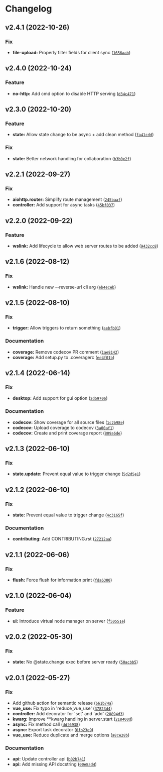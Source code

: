 # Changelog

<!--next-version-placeholder-->

## v2.4.1 (2022-10-26)
### Fix
* **file-upload:** Properly filter fields for client sync ([`1656aab`](https://github.com/Kitware/trame-server/commit/1656aab27dddeea1a4128aef6f437a18dde395c6))

## v2.4.0 (2022-10-24)
### Feature
* **no-http:** Add cmd option to disable HTTP serving ([`d34c471`](https://github.com/Kitware/trame-server/commit/d34c4719faf6ff1dc5d223ee3adbc42fb6d17d7c))

## v2.3.0 (2022-10-20)
### Feature
* **state:** Allow state change to be async + add clean method ([`fa41cdd`](https://github.com/Kitware/trame-server/commit/fa41cdd8947319a0c685db9e5b835fca68175295))

### Fix
* **state:** Better network handling for collaboration ([`b3b0e2f`](https://github.com/Kitware/trame-server/commit/b3b0e2fd3ef324f9512473993aff19f867c8cd61))

## v2.2.1 (2022-09-27)
### Fix
* **aiohttp.router:** Simplify route management ([`245baaf`](https://github.com/Kitware/trame-server/commit/245baaf682ff27ed46df0ace473c6b8adcefe916))
* **controller:** Add support for async tasks ([`45bf037`](https://github.com/Kitware/trame-server/commit/45bf037889e684044eb1431922b8f40f9621bd67))

## v2.2.0 (2022-09-22)
### Feature
* **wslink:** Add lifecycle to allow web server routes to be added ([`9432cc8`](https://github.com/Kitware/trame-server/commit/9432cc855adc7430dc337c4efcd756c356304840))

## v2.1.6 (2022-08-12)
### Fix
* **wslink:** Handle new --reverse-url cli arg ([`eb4eceb`](https://github.com/Kitware/trame-server/commit/eb4ecebab1c6e87fad501d74afad93a63852e005))

## v2.1.5 (2022-08-10)
### Fix
* **trigger:** Allow triggers to return something ([`aebfb01`](https://github.com/Kitware/trame-server/commit/aebfb017889d7fc40690925cf457959896fa097a))

### Documentation
* **coverage:** Remove codecov PR comment ([`1ae8142`](https://github.com/Kitware/trame-server/commit/1ae81424e2af6fd7b5044da65d66777dddc07a42))
* **coverage:** Add setup.py to .coveragerc ([`ee4f01b`](https://github.com/Kitware/trame-server/commit/ee4f01b87e7e09c5641f0a0acf027d304b3cef8b))

## v2.1.4 (2022-06-14)
### Fix
* **desktop:** Add support for gui option ([`2d59706`](https://github.com/Kitware/trame-server/commit/2d59706b5bb209ccc181bffaf3c22065060a27fa))

### Documentation
* **codecov:** Show coverage for all source files ([`1c2b98e`](https://github.com/Kitware/trame-server/commit/1c2b98eae2a62860ed37adf3065fe42f5d48d218))
* **codecov:** Upload coverage to codecov ([`3a00af1`](https://github.com/Kitware/trame-server/commit/3a00af1cae74858d57e4bb5a7d961ab838ba5aba))
* **codecov:** Create and print coverage report ([`809a6de`](https://github.com/Kitware/trame-server/commit/809a6def95df2ead4d5172fa863b684851384898))

## v2.1.3 (2022-06-10)
### Fix
* **state.update:** Prevent equal value to trigger change ([`5d2d5e1`](https://github.com/Kitware/trame-server/commit/5d2d5e1563238d995a34b521f85a3fcba716e950))

## v2.1.2 (2022-06-10)
### Fix
* **state:** Prevent equal value to trigger change ([`4c3165f`](https://github.com/Kitware/trame-server/commit/4c3165f9232d481f085845ed49c0b1c5109c1b81))

### Documentation
* **contributing:** Add CONTRIBUTING.rst ([`27212aa`](https://github.com/Kitware/trame-server/commit/27212aaea6a16843711a37337e4fdc439db5c4bb))

## v2.1.1 (2022-06-06)
### Fix
* **flush:** Force flush for information print ([`fda6300`](https://github.com/Kitware/trame-server/commit/fda6300d42fa83d1350e8fb75412ec1314b03ba5))

## v2.1.0 (2022-06-04)
### Feature
* **ui:** Introduce virtual node manager on server ([`f50551e`](https://github.com/Kitware/trame-server/commit/f50551ee1729204f208bc46f9200f4ad78d1197e))

## v2.0.2 (2022-05-30)
### Fix
* **state:** No @state.change exec before server ready ([`50acbb5`](https://github.com/Kitware/trame-server/commit/50acbb5cdd867c981ea2b3d62948737c4ee4317c))

## v2.0.1 (2022-05-27)
### Fix
* Add github action for semantic release ([`661b74a`](https://github.com/Kitware/trame-server/commit/661b74a658dabf8ed1c837c6a5e4ab53f368210a))
* **vue_use:** Fix typo in 'reduce_vue_use' ([`37823d4`](https://github.com/Kitware/trame-server/commit/37823d4a361f01ca286a5090dbde984a5481c842))
* **controller:** Add decorator for 'set' and 'add' ([`28894d3`](https://github.com/Kitware/trame-server/commit/28894d3a6a52e85b63d744181d19d66ab8020819))
* **kwarg:** Improve **kwarg handling in server.start ([`218400d`](https://github.com/Kitware/trame-server/commit/218400d8737e8d92cd601ec07ca3a9d14b451702))
* **async:** Fix method call ([`ddf6938`](https://github.com/Kitware/trame-server/commit/ddf693883f986ae52b57ef0351479df99f2ed4a2))
* **async:** Export task decorator ([`0fb23e9`](https://github.com/Kitware/trame-server/commit/0fb23e990985ccaa2761b5b8f4342ea44a476e26))
* **vue_use:** Reduce duplicate and merge options ([`a8ce28b`](https://github.com/Kitware/trame-server/commit/a8ce28b56090f00c5eddd4c9f8390b63dff6f09a))

### Documentation
* **api:** Update controller api ([`b02b741`](https://github.com/Kitware/trame-server/commit/b02b741d5dd042a384124094625a5695ee0c3a42))
* **api:** Add missing API docstring ([`00e8ad4`](https://github.com/Kitware/trame-server/commit/00e8ad41c1b2c003add6a3229cafbbc5ad2930dc))
